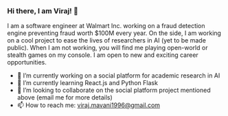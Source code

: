 ### Hi there, I am Viraj! 👋

I am a software engineer at Walmart Inc. working on a fraud detection engine preventing fraud worth $100M every year. On the side, I am working on a cool project to ease the lives of researchers in AI (yet to be made public). When I am not working, you will find me playing open-world or stealth games on my console. I am open to new and exciting career opportunities.

- 🔭 I’m currently working on a social platform for academic research in AI
- 🌱 I’m currently learning React.js and Python Flask
- 👯 I’m looking to collaborate on the social platform project mentioned above (email me for more details)
- 📫 How to reach me: viraj.mavani1996@gmail.com

<!--
**virajmavani/virajmavani** is a ✨ _special_ ✨ repository because its `README.md` (this file) appears on your GitHub profile.

Here are some ideas to get you started:

- 🤔 I’m looking for help with ...
- 😄 Pronouns: ...
- ⚡ Fun fact: ...
-->
